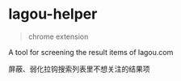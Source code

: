# lagou-helper
> chrome extension 

A tool for screening the result items of lagou.com

屏蔽、弱化拉钩搜索列表里不想关注的结果项
